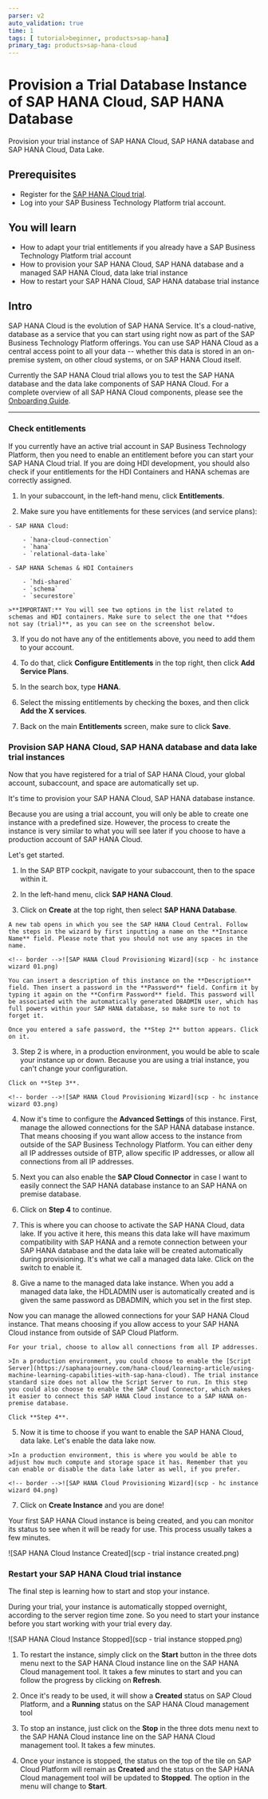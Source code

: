```yaml
---
parser: v2
auto_validation: true
time: 1
tags: [ tutorial>beginner, products>sap-hana]
primary_tag: products>sap-hana-cloud
---
```


# Provision a Trial Database Instance of SAP HANA Cloud, SAP HANA Database
<!-- description --> Provision your trial instance of SAP HANA Cloud, SAP HANA database and SAP HANA Cloud, Data Lake.

## Prerequisites
 - Register for the [SAP HANA Cloud trial](https://www.sap.com/cmp/td/sap-hana-cloud-trial.html?source=digital-strategy-learning).
 - Log into your SAP Business Technology Platform trial account.

## You will learn
  - How to adapt your trial entitlements if you already have a SAP Business Technology Platform trial account
  - How to provision your SAP HANA Cloud, SAP HANA database and a managed SAP HANA Cloud, data lake trial instance
  - How to restart your SAP HANA Cloud, SAP HANA database trial instance

## Intro
SAP HANA Cloud is the evolution of SAP HANA Service. It's a cloud-native, database as a service that you can start using right now as part of the SAP Business Technology Platform offerings. You can use SAP HANA Cloud as a central access point to all your data -- whether this data is stored in an on-premise system, on other cloud systems, or on SAP HANA Cloud itself.

Currently the SAP HANA Cloud trial allows you to test the SAP HANA database and the data lake components of SAP HANA Cloud. For a complete overview of all SAP HANA Cloud components, please see the [Onboarding Guide](https://saphanajourney.com/hana-cloud/onboarding-guide/).

---

### Check entitlements

If you currently have an active trial account in SAP Business Technology Platform, then you need to enable an entitlement before you can start your SAP HANA Cloud trial. If you are doing HDI development, you should also check if your entitlements for the HDI Containers and HANA schemas are correctly assigned.

1.    In your subaccount, in the left-hand menu, click **Entitlements**.

2.    Make sure you have entitlements for these services (and service plans):

    - SAP HANA Cloud:

        - `hana-cloud-connection`
        - `hana`
        - `relational-data-lake`

    - SAP HANA Schemas & HDI Containers

        - `hdi-shared`
        - `schema`
        - `securestore`

    >**IMPORTANT:** You will see two options in the list related to schemas and HDI containers. Make sure to select the one that **does not say (trial)**, as you can see on the screenshot below.

3.    If you do not have any of the entitlements above, you need to add them to your account.

4.    To do that, click **Configure Entitlements** in the top right, then click **Add Service Plans**.

5.    In the search box, type **HANA**.

6.    Select the missing entitlements by checking the boxes, and then click **Add the X services**.

7.    Back on the main **Entitlements** screen, make sure to click **Save**.



### Provision SAP HANA Cloud, SAP HANA database and data lake trial instances

Now that you have registered for a trial of SAP HANA Cloud, your global account, subaccount, and space are automatically set up.

It's time to provision your SAP HANA Cloud, SAP HANA database instance.

Because you are using a trial account, you will only be able to create one instance with a predefined size. However, the process to create the instance is very similar to what you will see later if you choose to have a production account of SAP HANA Cloud.

Let's get started.

1.    In the SAP BTP cockpit, navigate to your subaccount, then to the space within it.

2.    In the left-hand menu, click **SAP HANA Cloud**.

3.    Click on **Create** at the top right, then select **SAP HANA Database**.

    A new tab opens in which you see the SAP HANA Cloud Central. Follow the steps in the wizard by first inputting a name on the **Instance Name** field. Please note that you should not use any spaces in the name.

    <!-- border -->![SAP HANA Cloud Provisioning Wizard](scp - hc instance wizard 01.png)

    You can insert a description of this instance on the **Description** field. Then insert a password in the **Password** field. Confirm it by typing it again on the **Confirm Password** field. This password will be associated with the automatically generated DBADMIN user, which has full powers within your SAP HANA database, so make sure to not to forget it.

    Once you entered a safe password, the **Step 2** button appears. Click on it.

3.    Step 2 is where, in a production environment, you would be able to scale your instance up or down. Because you are using a trial instance, you can't change your configuration.

    Click on **Step 3**.

    <!-- border -->![SAP HANA Cloud Provisioning Wizard](scp - hc instance wizard 03.png)

4.    Now it's time to configure the **Advanced Settings** of this instance. First, manage the allowed connections for the SAP HANA database instance. That means choosing if you want allow access to the instance from outside of the SAP Business Technology Platform. You can either deny all IP addresses outside of BTP, allow specific IP addresses, or allow all connections from all IP addresses.  

5.    Next you can also enable the **SAP Cloud Connector** in case I want to easily connect the SAP HANA database instance to an SAP HANA on premise database.

6.    Click on **Step 4** to continue.

7.    This is where you can choose to activate the SAP HANA Cloud, data lake. If you active it here, this means this data lake will have maximum compatibility with SAP HANA and a remote connection between your SAP HANA database and the data lake will be created automatically during provisioning. It's what we call a managed data lake. Click on the switch to enable it.

8.    Give a name to the managed data lake instance. When you add a managed data lake, the HDLADMIN user is automatically created and is given the same password as DBADMIN, which you set in the first step.




Now you can manage the allowed connections for your SAP HANA Cloud instance. That means choosing if you allow access to your SAP HANA Cloud instance from outside of SAP Cloud Platform.

    For your trial, choose to allow all connections from all IP addresses.

    >In a production environment, you could choose to enable the [Script Server](https://saphanajourney.com/hana-cloud/learning-article/using-machine-learning-capabilities-with-sap-hana-cloud). The trial instance standard size does not allow the Script Server to run. In this step you could also choose to enable the SAP Cloud Connector, which makes it easier to connect this SAP HANA Cloud instance to a SAP HANA on-premise database.

    Click **Step 4**.

5.    Now it is time to choose if you want to enable the SAP HANA Cloud, data lake. Let's enable the data lake now.

    >In a production environment, this is where you would be able to adjust how much compute and storage space it has. Remember that you can enable or disable the data lake later as well, if you prefer.

    <!-- border -->![SAP HANA Cloud Provisioning Wizard](scp - hc instance wizard 04.png)

7.    Click on **Create Instance** and you are done!

Your first SAP HANA Cloud instance is being created, and you can monitor its status to see when it will be ready for use. This process usually takes a few minutes.

<!-- border -->![SAP HANA Cloud Instance Created](scp - trial instance created.png)


### Restart your SAP HANA Cloud trial instance

The final step is learning how to start and stop your instance.

During your trial, your instance is automatically stopped overnight, according to the server region time zone. So you need to start your instance before you start working with your trial every day.

<!-- border -->![SAP HANA Cloud Instance Stopped](scp - trial instance stopped.png)

1.    To restart the instance, simply click on the **Start** button in the three dots menu next to the SAP HANA Cloud instance line on the SAP HANA Cloud management tool. It takes a few minutes to start and you can follow the progress by clicking on **Refresh**.

2.    Once it's ready to be used, it will show a **Created** status on SAP Cloud Platform, and a **Running** status on the SAP HANA Cloud management tool

3.    To stop an instance, just click on the **Stop** in the three dots menu next to the SAP HANA Cloud instance line on the SAP HANA Cloud management tool. It takes a few minutes.

4.    Once your instance is stopped, the status on the top of the tile on SAP Cloud Platform will remain as **Created** and the status on the SAP HANA Cloud management tool will be updated to **Stopped**. The option in the menu will change to **Start**.


